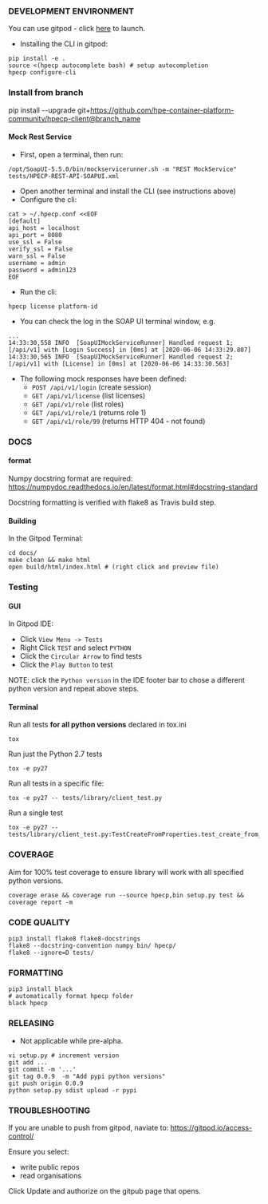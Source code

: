 ### DEVELOPMENT ENVIRONMENT

You can use gitpod - click [here](https://gitpod.io/#https://github.com/hpe-container-platform-community/hpecp-python-library/blob/master/DEVELOPING.md) to launch.

- Installing the CLI in gitpod:

```
pip install -e .
source <(hpecp autocomplete bash) # setup autocompletion
hpecp configure-cli
```

### Install from branch

pip install --upgrade git+https://github.com/hpe-container-platform-community/hpecp-client@branch_name

#### Mock Rest Service

- First, open a terminal, then run:

```
/opt/SoapUI-5.5.0/bin/mockservicerunner.sh -m "REST MockService" tests/HPECP-REST-API-SOAPUI.xml 
```

- Open another terminal and install the CLI (see instructions above)
- Configure the cli:

```
cat > ~/.hpecp.conf <<EOF
[default]
api_host = localhost
api_port = 8080
use_ssl = False
verify_ssl = False
warn_ssl = False
username = admin
password = admin123
EOF
```

- Run the cli: 

```
hpecp license platform-id
```

- You can check the log in the SOAP UI terminal window, e.g.

```
...
14:33:30,558 INFO  [SoapUIMockServiceRunner] Handled request 1; [/api/v1] with [Login Success] in [0ms] at [2020-06-06 14:33:29.807]
14:33:30,565 INFO  [SoapUIMockServiceRunner] Handled request 2; [/api/v1] with [License] in [0ms] at [2020-06-06 14:33:30.563]
```

- The following mock responses have been defined:
  - `POST /api/v1/login` (create session)
  - `GET /api/v1/license` (list licenses)
  - `GET /api/v1/role` (list roles)
  - `GET /api/v1/role/1` (returns role 1)
  - `GET /api/v1/role/99` (returns HTTP 404 - not found)


### DOCS

#### format

Numpy docstring format are required: https://numpydoc.readthedocs.io/en/latest/format.html#docstring-standard

Docstring formatting is verified with flake8 as Travis build step.

#### Building

In the Gitpod Terminal:

```
cd docs/
make clean && make html
open build/html/index.html # (right click and preview file)
```

### Testing

#### GUI

In Gitpod IDE:

- Click `View Menu -> Tests`
- Right Click `TEST` and select `PYTHON`
- Click the `Circular Arrow` to find tests
- Click the `Play Button` to test

NOTE: click the `Python version` in the IDE footer bar to chose a different python version and repeat above steps.

#### Terminal

Run all tests **for all python versions** declared in tox.ini

```
tox
```

Run just the Python 2.7 tests

```
tox -e py27
```

Run all tests in a specific file:

```
tox -e py27 -- tests/library/client_test.py
```

Run a single test

```
tox -e py27 -- tests/library/client_test.py:TestCreateFromProperties.test_create_from_config_file_factory_method
```

### COVERAGE

Aim for 100% test coverage to ensure library will work with all specified python versions.

```
coverage erase && coverage run --source hpecp,bin setup.py test && coverage report -m
```

### CODE QUALITY

```
pip3 install flake8 flake8-docstrings
flake8 --docstring-convention numpy bin/ hpecp/
flake8 --ignore=D tests/
```

### FORMATTING

```
pip3 install black
# automatically format hpecp folder
black hpecp 
```

### RELEASING

 - Not applicable while pre-alpha.

```
vi setup.py # increment version
git add ...
git commit -m '...'
git tag 0.0.9  -m "Add pypi python versions"
git push origin 0.0.9 
python setup.py sdist upload -r pypi
```

### TROUBLESHOOTING

If you are unable to push from gitpod, naviate to: https://gitpod.io/access-control/

Ensure you select:

- write public repos
- read organisations

Click Update and authorize on the gitpub page that opens.
